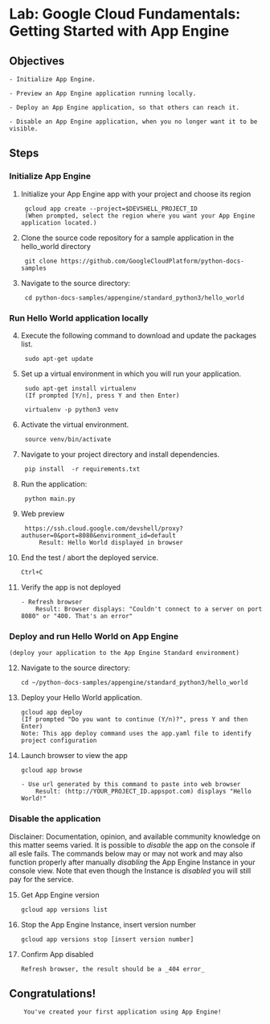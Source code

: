 # Lab: Google Cloud Fundamentals: Getting Started with App Engine 

## Objectives

    - Initialize App Engine.

    - Preview an App Engine application running locally.

    - Deploy an App Engine application, so that others can reach it.

    - Disable an App Engine application, when you no longer want it to be visible.


## Steps


### Initialize App Engine

1. Initialize your App Engine app with your project and choose its region

        gcloud app create --project=$DEVSHELL_PROJECT_ID
        (When prompted, select the region where you want your App Engine application located.)

2. Clone the source code repository for a sample application in the hello_world directory

        git clone https://github.com/GoogleCloudPlatform/python-docs-samples

3. Navigate to the source directory:

        cd python-docs-samples/appengine/standard_python3/hello_world


### Run Hello World application locally

4. Execute the following command to download and update the packages list.

        sudo apt-get update

5. Set up a virtual environment in which you will run your application.

        sudo apt-get install virtualenv
        (If prompted [Y/n], press Y and then Enter)

        virtualenv -p python3 venv

6. Activate the virtual environment.

        source venv/bin/activate

7. Navigate to your project directory and install dependencies.

        pip install  -r requirements.txt

8. Run the application:

        python main.py
 
9. Web preview 

        https://ssh.cloud.google.com/devshell/proxy?authuser=0&port=8080&environment_id=default
            Result: Hello World displayed in browser

10. End the test / abort the deployed service.

        Ctrl+C 

11. Verify the app is not deployed

        - Refresh browser        
            Result: Browser displays: "Couldn't connect to a server on port 8080" or "400. That's an error"


### Deploy and run Hello World on App Engine

    (deploy your application to the App Engine Standard environment)

12. Navigate to the source directory:

        cd ~/python-docs-samples/appengine/standard_python3/hello_world

13. Deploy your Hello World application.

        gcloud app deploy
        (If prompted "Do you want to continue (Y/n)?", press Y and then Enter)
        Note: This app deploy command uses the app.yaml file to identify project configuration

14. Launch browser to view the app

        gcloud app browse

        - Use url generated by this command to paste into web browser
            Result: (http://YOUR_PROJECT_ID.appspot.com) displays "Hello World!"


### Disable the application
Disclainer: Documentation, opinion, and available community knowledge on this matter seems varied.
It is possible to _disable_ the app on the console if all esle fails.
The commands below may or may not work and may also function properly after manually _disabling_ the App Engine Instance in your console view. 
Note that even though the Instance is _disabled_ you will still pay for the service.

15. Get App Engine version

        gcloud app versions list

16. Stop the App Engine Instance, insert version number

        gcloud app versions stop [insert version number]

16. Confirm App disabled

        Refresh browser, the result should be a _404 error_

## Congratulations!

        You've created your first application using App Engine!
        